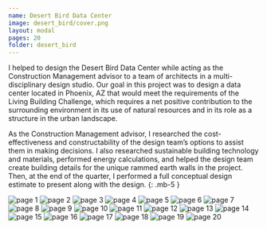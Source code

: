 ```yaml
---
name: Desert Bird Data Center
image: desert_bird/cover.png
layout: modal
pages: 20
folder: desert_bird
---
```

I helped to design the Desert Bird Data Center while acting as the Construction Management advisor to a team of architects in a multi-disciplinary design studio.  Our goal in this project was to design a data center located in Phoenix, AZ that would meet the requirements of the Living Building Challenge, which requires a net positive contribution to the surrounding environment in its use of natural resources and in its role as a structure in the urban landscape.

As the Construction Management advisor, I researched the cost-effectiveness and constructability of the design team’s options to assist them in making decisions.  I also researched sustainable building technology and materials, performed energy calculations, and helped the design team create building details for the unique rammed earth walls in the project.  Then, at the end of the quarter, I performed a full conceptual design estimate to present along with the design.
{: .mb-5 }


![page 1](assets/images/desert_bird/desert_bird01.png)
![page 2](assets/images/desert_bird/desert_bird02.png)
![page 3](assets/images/desert_bird/desert_bird03.png)
![page 4](assets/images/desert_bird/desert_bird04.png)
![page 5](assets/images/desert_bird/desert_bird05.png)
![page 6](assets/images/desert_bird/desert_bird06.png)
![page 7](assets/images/desert_bird/desert_bird07.png)
![page 8](assets/images/desert_bird/desert_bird08.png)
![page 9](assets/images/desert_bird/desert_bird09.png)
![page 10](assets/images/desert_bird/desert_bird10.png)
![page 11](assets/images/desert_bird/desert_bird11.png)
![page 12](assets/images/desert_bird/desert_bird12.png)
![page 13](assets/images/desert_bird/desert_bird13.png)
![page 14](assets/images/desert_bird/desert_bird14.png)
![page 15](assets/images/desert_bird/desert_bird15.png)
![page 16](assets/images/desert_bird/desert_bird16.png)
![page 17](assets/images/desert_bird/desert_bird17.png)
![page 18](assets/images/desert_bird/desert_bird18.png)
![page 19](assets/images/desert_bird/desert_bird19.png)
![page 20](assets/images/desert_bird/desert_bird20.png)
